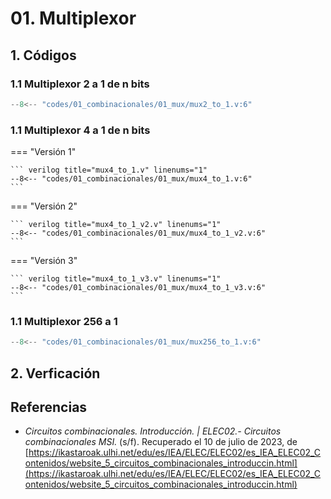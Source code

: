 # 01. Multiplexor

## 1. Códigos

### 1.1 Multiplexor 2 a 1 de n bits

``` verilog title="mux2_to_1.v" linenums="1"
--8<-- "codes/01_combinacionales/01_mux/mux2_to_1.v:6"
```
### 1.1 Multiplexor 4 a 1 de n bits

=== "Versión 1"

    ``` verilog title="mux4_to_1.v" linenums="1"
    --8<-- "codes/01_combinacionales/01_mux/mux4_to_1.v:6"
    ```

=== "Versión 2"

    ``` verilog title="mux4_to_1_v2.v" linenums="1"
    --8<-- "codes/01_combinacionales/01_mux/mux4_to_1_v2.v:6"
    ```

=== "Versión 3"

    ``` verilog title="mux4_to_1_v3.v" linenums="1"
    --8<-- "codes/01_combinacionales/01_mux/mux4_to_1_v3.v:6"
    ```

### 1.1 Multiplexor 256 a 1

``` verilog title="mux256_to_1.v" linenums="1"
--8<-- "codes/01_combinacionales/01_mux/mux256_to_1.v:6"
```

## 2. Verficación


## Referencias
+ _Circuitos combinacionales. Introducción. | ELEC02.- Circuitos combinacionales MSI._ (s/f). Recuperado el 10 de julio de 2023, de [https://ikastaroak.ulhi.net/edu/es/IEA/ELEC/ELEC02/es_IEA_ELEC02_Contenidos/website_5_circuitos_combinacionales_introduccin.html](https://ikastaroak.ulhi.net/edu/es/IEA/ELEC/ELEC02/es_IEA_ELEC02_Contenidos/website_5_circuitos_combinacionales_introduccin.html)
